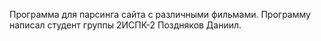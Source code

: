 Программа для парсинга сайта с различными фильмами.
Программу написал студент группы 2ИСПК-2 Поздняков Даниил.
